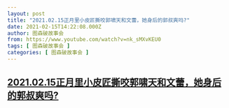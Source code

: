 ```yaml
---
layout: post
title: "2021.02.15正月里小皮匠撕咬郭啸天和文蕾，她身后的郭叔爽吗?"
date: 2021-02-15T14:22:08.000Z
author: 图森破故事会
from: https://www.youtube.com/watch?v=nk_sMXvKEU0
tags: [ 图森破故事会 ]
categories: [ 图森破故事会 ]
---
```

<!--1613398928000-->
[2021.02.15正月里小皮匠撕咬郭啸天和文蕾，她身后的郭叔爽吗?](https://www.youtube.com/watch?v=nk_sMXvKEU0)
------

<div>

</div>
